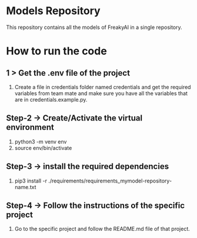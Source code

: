 # Models Repository

This repository contains all the models of FreakyAI in a single repository.

# How to run the code

## 1 > Get the .env file of the project

1. Create a file in credentials folder named credentials and get the required variables
   from team mate and make sure you have all the variables that are in credentials.example.py.

## Step-2 -> Create/Activate the virtual environment

1. python3 -m venv env
2. source env/bin/activate

## Step-3 -> install the required dependencies

1. pip3 install -r ./requirements/requirements_mymodel-repository-name.txt

## Step-4 -> Follow the instructions of the specific project

1. Go to the specific project and follow the README.md file of that project.
